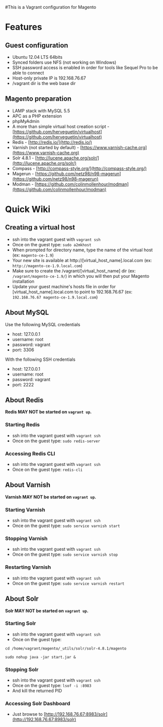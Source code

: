 #This is a Vagrant configuration for Magento

# Features

## Guest configuration
* Ubuntu 12.04 LTS 64bits
* Synced folders use NFS (not working on Windows)
* SSH password access is enabled in order for tools like Sequel Pro to be able to connect
* Host-only private IP is 192.168.76.67
* /vagrant dir is the web base dir

## Magento preparation
* LAMP stack with MySQL 5.5
* APC as a PHP extension
* phpMyAdmin
* A more than simple virtual host creation script - [https://github.com/herveguetin/virtualhost](https://github.com/herveguetin/virtualhost)
* Redis - [http://redis.io/](http://redis.io/)
* Varnish (not started by default) - [https://www.varnish-cache.org](https://www.varnish-cache.org)
* Solr 4.8.1 - [http://lucene.apache.org/solr/](http://lucene.apache.org/solr/)
* Compass - [http://compass-style.org/](http://compass-style.org/)
* Magerun - [https://github.com/netz98/n98-magerun](https://github.com/netz98/n98-magerun)
* Modman - [https://github.com/colinmollenhour/modman](https://github.com/colinmollenhour/modman)


# Quick Wiki

## Creating a virtual host

* ssh into the vagrant guest with `vagrant ssh`
* Once on the guest type: `sudo a2mkhost`
* When prompted for directory name, type the name of the virtual host (ex: `magento-ce-1.9`)
* Your new site is available at http://[virtual_host_name].local.com (ex: `http://magento-ce-1.9.local.com`)
* Make sure to create the /vagrant/[virtual_host_name] dir (ex: `/vagrant/magento-ce-1.9/`) in which you will then put your Magento installation
* Update your guest machine's hosts file in order for [virtual_host_name].local.com to point to 192.168.76.67 (ex: `192.168.76.67 magento-ce-1.9.local.com`)

## About MySQL

Use the following MySQL credentials

* host: 127.0.0.1
* username: root
* password: vagrant
* port: 3306

With the following SSH credentials

* host: 127.0.0.1
* username: root
* password: vagrant
* port: 2222

## About Redis

__Redis MAY NOT be started on `vagrant up`.__

### Starting Redis

* ssh into the vagrant guest with `vagrant ssh`
* Once on the guest type: `sudo redis-server`

### Accessing Redis CLI

* ssh into the vagrant guest with `vagrant ssh`
* Once on the guest type: `redis-cli`

## About Varnish

__Varnish MAY NOT be started on `vagrant up`.__

### Starting Varnish

* ssh into the vagrant guest with `vagrant ssh`
* Once on the guest type: `sudo service varnish start`

### Stopping Varnish

* ssh into the vagrant guest with `vagrant ssh`
* Once on the guest type: `sudo service varnish stop`

### Restarting Varnish

* ssh into the vagrant guest with `vagrant ssh`
* Once on the guest type: `sudo service varnish restart`


## About Solr

__Solr MAY NOT be started on `vagrant up`.__

### Starting Solr

* ssh into the vagrant guest with `vagrant ssh`
* Once on the guest type:

`cd /home/vagrant/magento/_utils/solr/solr-4.8.1/magento`

`sudo nohup java -jar start.jar &`

### Stopping Solr

* ssh into the vagrant guest with `vagrant ssh`
* Once on the guest type: `lsof -i :8983`
* And kill the returned PID

### Accessing Solr Dashboard

* Just browse to [http://192.168.76.67:8983/solr](http://192.168.76.67:8983/solr)



